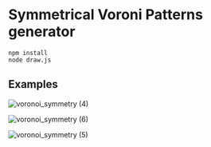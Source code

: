 # Symmetrical Voroni Patterns generator

```
npm install
node draw.js
```

## Examples

![voronoi_symmetry (4)](https://github.com/mohsenny/RandomKleidescopePattrerns/assets/1129811/76ce4fc7-71e9-4c55-913d-9e58d858776d)

![voronoi_symmetry (6)](https://github.com/mohsenny/RandomKleidescopePattrerns/assets/1129811/2714f988-a80c-497f-8de1-2e18915828aa)

![voronoi_symmetry (5)](https://github.com/mohsenny/RandomKleidescopePattrerns/assets/1129811/979c558d-b394-4535-8c66-f68abeb8e0c7)
